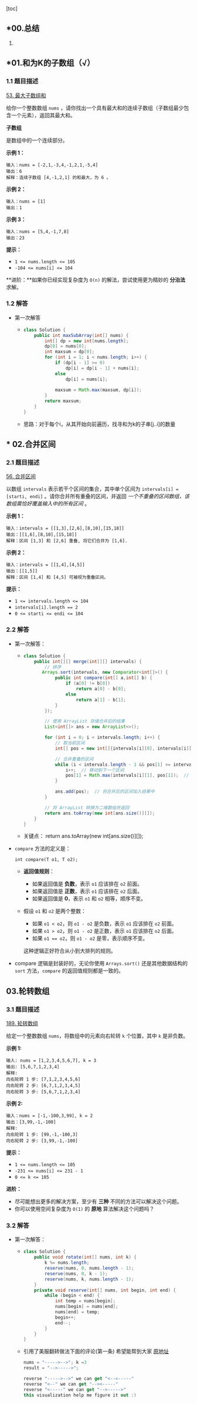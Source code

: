 [toc]

## *00.总结

1. 

## *01.和为K的子数组（√）

### 1.1 题目描述

[53. 最大子数组和](https://leetcode.cn/problems/maximum-subarray/)



给你一个整数数组 `nums` ，请你找出一个具有最大和的连续子数组（子数组最少包含一个元素），返回其最大和。



**子数组**

是数组中的一个连续部分。



**示例 1：**

```
输入：nums = [-2,1,-3,4,-1,2,1,-5,4]
输出：6
解释：连续子数组 [4,-1,2,1] 的和最大，为 6 。
```

**示例 2：**

```
输入：nums = [1]
输出：1
```

**示例 3：**

```
输入：nums = [5,4,-1,7,8]
输出：23
```

 

**提示：**

- `1 <= nums.length <= 105`
- `-104 <= nums[i] <= 104`

 

**进阶：**如果你已经实现复杂度为 `O(n)` 的解法，尝试使用更为精妙的 **分治法** 求解。

### 1.2 解答

- 第一次解答

  - ```java
    class Solution {
        public int maxSubArray(int[] nums) {
            int[] dp = new int[nums.length];
            dp[0] = nums[0];
            int maxsum = dp[0];
            for (int i = 1; i < nums.length; i++) {
                if (dp[i - 1] >= 0)
                    dp[i] = dp[i - 1] + nums[i];
                else
                    dp[i] = nums[i];
                
                maxsum = Math.max(maxsum, dp[i]);
            }
            return maxsum;
        }
    }
    ```

  - 思路：对于每个i，从其开始向前遍历，找寻和为k的子串[j..i]的数量

  



## * 02.合并区间

### 2.1 题目描述

[56. 合并区间](https://leetcode.cn/problems/merge-intervals/)



以数组 `intervals` 表示若干个区间的集合，其中单个区间为 `intervals[i] = [starti, endi]` 。请你合并所有重叠的区间，并返回 *一个不重叠的区间数组，该数组需恰好覆盖输入中的所有区间* 。

 

**示例 1：**

```
输入：intervals = [[1,3],[2,6],[8,10],[15,18]]
输出：[[1,6],[8,10],[15,18]]
解释：区间 [1,3] 和 [2,6] 重叠, 将它们合并为 [1,6].
```

**示例 2：**

```
输入：intervals = [[1,4],[4,5]]
输出：[[1,5]]
解释：区间 [1,4] 和 [4,5] 可被视为重叠区间。
```

 

**提示：**

- `1 <= intervals.length <= 104`
- `intervals[i].length == 2`
- `0 <= starti <= endi <= 104`

### 2.2 解答

- 第一次解答：

  - ```java
    class Solution {
        public int[][] merge(int[][] intervals) {
            // 排序
           Arrays.sort(intervals, new Comparator<int[]>() {
                public int compare(int[] a,int[] b) {
                    if (a[0] != b[0])
                        return a[0] - b[0];
                    else 
                        return a[1] - b[1];
                }
            });
    
            // 使用 ArrayList 存储合并后的结果
            List<int[]> ans = new ArrayList<>();
    
            for (int i = 0; i < intervals.length; i++) {
                // 取当前区间
                int[] pos = new int[]{intervals[i][0], intervals[i][1]};
    
                // 合并重叠的区间
                while (i < intervals.length - 1 && pos[1] >= intervals[i + 1][0]) {
                    i++;  // 移动到下一个区间
                    pos[1] = Math.max(intervals[i][1], pos[1]);  // 更新合并后的区间结束位置
                }
    
                ans.add(pos);  // 将合并后的区间加入结果中
            }
    
            // 将 ArrayList 转换为二维数组并返回
            return ans.toArray(new int[ans.size()][]);
        }
    }
    
    ```

  - 关键点： return ans.toArray(new int[ans.size()][]);

- `compare` 方法的定义是：

  ```
  int compare(T o1, T o2);
  ```

  - **返回值规则**：

    - 如果返回值是 **负数**，表示 `o1` 应该排在 `o2` 前面。
    - 如果返回值是 **正数**，表示 `o1` 应该排在 `o2` 后面。
    - 如果返回值是 **0**，表示 `o1` 和 `o2` 相等，顺序不变。

  - 假设 `o1` 和 `o2` 是两个整数：

    - 如果 `o1 < o2`，则 `o1 - o2` 是负数，表示 `o1` 应该排在 `o2` 前面。
    - 如果 `o1 > o2`，则 `o1 - o2` 是正数，表示 `o1` 应该排在 `o2` 后面。
    - 如果 `o1 == o2`，则 `o1 - o2` 是零，表示顺序不变。

    这种逻辑正好符合从小到大排列的规则。

- compare 逻辑是封装好的，无论你使用 `Arrays.sort()` 还是其他数据结构的 `sort` 方法，`compare` 的返回值规则都是一致的。


## 03.轮转数组


### 3.1 题目描述

[189. 轮转数组](https://leetcode.cn/problems/rotate-array/)



给定一个整数数组 `nums`，将数组中的元素向右轮转 `k` 个位置，其中 `k` 是非负数。

 

**示例 1:**

```
输入: nums = [1,2,3,4,5,6,7], k = 3
输出: [5,6,7,1,2,3,4]
解释:
向右轮转 1 步: [7,1,2,3,4,5,6]
向右轮转 2 步: [6,7,1,2,3,4,5]
向右轮转 3 步: [5,6,7,1,2,3,4]
```

**示例 2:**

```
输入：nums = [-1,-100,3,99], k = 2
输出：[3,99,-1,-100]
解释: 
向右轮转 1 步: [99,-1,-100,3]
向右轮转 2 步: [3,99,-1,-100]
```

 

**提示：**

- `1 <= nums.length <= 105`
- `-231 <= nums[i] <= 231 - 1`
- `0 <= k <= 105`

 

**进阶：**

- 尽可能想出更多的解决方案，至少有 **三种** 不同的方法可以解决这个问题。
- 你可以使用空间复杂度为 `O(1)` 的 **原地** 算法解决这个问题吗？

### 3.2 解答

- 第一次解答：

  - ```java
    class Solution {
        public void rotate(int[] nums, int k) {
            k %= nums.length;
            reserve(nums, 0, nums.length - 1);
            reserve(nums, 0, k - 1);
            reserve(nums, k, nums.length - 1);
        }
        private void reserve(int[] nums, int begin, int end) {
            while (begin < end) {
                int temp = nums[begin];
                nums[begin] = nums[end];
                nums[end] = temp;
                begin++;
                end--;
            }
        }
    }
    ```

  - 引用了美服翻转做法下面的评论(第一条) 希望能帮到大家 [原地址](https://leetcode.com/problems/rotate-array/discuss/54250/Easy-to-read-Java-solution)

    ```kotlin
    nums = "----->-->"; k =3
    result = "-->----->";
    
    reverse "----->-->" we can get "<--<-----"
    reverse "<--" we can get "--><-----"
    reverse "<-----" we can get "-->----->"
    this visualization help me figure it out :)
    ```

  

